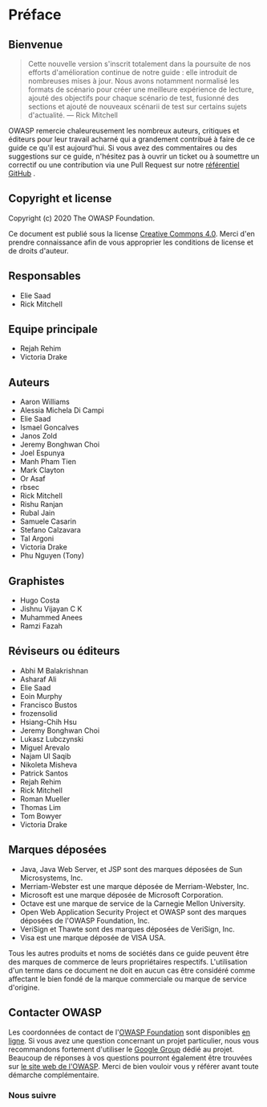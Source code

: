 # Préface

## Bienvenue

> Cette nouvelle version s'inscrit totalement dans la poursuite de nos efforts d'amélioration continue de notre guide : elle introduit de nombreuses mises à jour. Nous avons notamment normalisé les formats de scénario pour créer une meilleure expérience de lecture, ajouté des objectifs pour chaque scénario de test, fusionné des sections et ajouté de nouveaux scénarii de test sur certains sujets d'actualité.
> — Rick Mitchell

OWASP remercie chaleureusement les nombreux auteurs, critiques et éditeurs pour leur travail acharné qui a grandement contribué à faire de ce guide ce qu'il est aujourd'hui. Si vous avez des commentaires ou des suggestions sur ce guide, n'hésitez pas à ouvrir un ticket ou à soumettre un correctif ou une contribution via une Pull Request sur notre [référentiel GitHub](https://github.com/OWASP/wstg/) .

## Copyright et license

Copyright (c) 2020 The OWASP Foundation.

Ce document est publié sous la license [Creative Commons 4.0](https://creativecommons.org/licenses/by-sa/4.0/). Merci d'en prendre connaissance afin de vous approprier les conditions de license et de droits d'auteur.

## Responsables

- Elie Saad
- Rick Mitchell

## Equipe principale

- Rejah Rehim
- Victoria Drake

## Auteurs

- Aaron Williams
- Alessia Michela Di Campi
- Elie Saad
- Ismael Goncalves
- Janos Zold
- Jeremy Bonghwan Choi
- Joel Espunya
- Manh Pham Tien
- Mark Clayton
- Or Asaf
- rbsec
- Rick Mitchell
- Rishu Ranjan
- Rubal Jain
- Samuele Casarin
- Stefano Calzavara
- Tal Argoni
- Victoria Drake
- Phu Nguyen (Tony)

## Graphistes

- Hugo Costa
- Jishnu Vijayan C K
- Muhammed Anees
- Ramzi Fazah

## Réviseurs ou éditeurs

- Abhi M Balakrishnan
- Asharaf Ali
- Elie Saad
- Eoin Murphy
- Francisco Bustos
- frozensolid
- Hsiang-Chih Hsu
- Jeremy Bonghwan Choi
- Lukasz Lubczynski
- Miguel Arevalo
- Najam Ul Saqib
- Nikoleta Misheva
- Patrick Santos
- Rejah Rehim
- Rick Mitchell
- Roman Mueller
- Thomas Lim
- Tom Bowyer
- Victoria Drake

## Marques déposées

- Java, Java Web Server, et JSP sont des marques déposées de Sun Microsystems, Inc.
- Merriam-Webster est une marque déposée de Merriam-Webster, Inc.
- Microsoft est une marque déposée de Microsoft Corporation.
- Octave est une marque de service de la Carnegie Mellon University.
- Open Web Application Security Project et OWASP sont des marques déposées de l'OWASP Foundation, Inc.
- VeriSign et Thawte sont des marques déposées de VeriSign, Inc.
- Visa est une marque déposée de VISA USA.

Tous les autres produits et noms de sociétés dans ce guide peuvent être des marques de commerce de leurs propriétaires respectifs. L'utilisation d'un terme dans ce document ne doit en aucun cas être considéré comme affectant le bien fondé de la marque commerciale ou marque de service d'origine.

## Contacter OWASP

Les coordonnées de contact de l'[OWASP Foundation](https://owasp.org/) sont disponibles [en ligne](https://owasp.org/contact/). Si vous avez une question concernant un projet particulier, nous vous recommandons fortement d'utiliser le [Google Group](https://groups.google.com/a/owasp.org/forum/) dédié au projet. Beaucoup de réponses à vos questions pourront également être trouvées sur [le site web de l'OWASP](https://owasp.org/). Merci de bien vouloir vous y référer avant toute démarche complémentaire.

### Nous suivre

[](https://www.linkedin.com/company/owasp/)

[](https://twitter.com/owasp_wstg)
